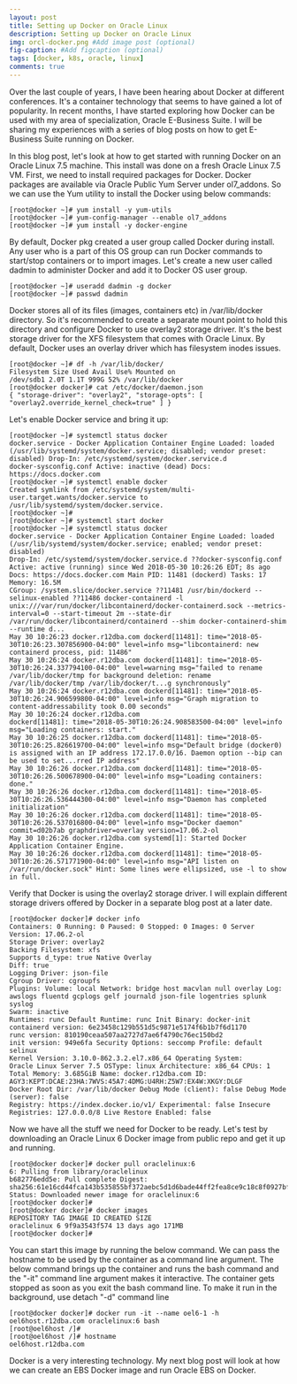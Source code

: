 ```yaml
---
layout: post
title: Setting up Docker on Oracle Linux
description: Setting up Docker on Oracle Linux
img: orcl-docker.png #Add image post (optional)
fig-caption: #Add figcaption (optional)
tags: [docker, k8s, oracle, linux]
comments: true
---
```


Over the last couple of years, I have been hearing about Docker at different conferences. It's a container technology that seems to have gained a lot of popularity. In recent months, I have started exploring how Docker can be used with my area of specialization, Oracle E-Business Suite. I will be sharing my experiences with a series of blog posts on how to get E-Business Suite running on Docker. 

In this blog post, let's look at how to get started with running Docker on an Oracle Linux 7.5 machine. This install was done on a fresh Oracle Linux 7.5 VM. First, we need to install required packages for Docker. Docker packages are available via Oracle Public Yum Server under ol7_addons. So we can use the Yum utility to install the Docker using below commands: 

```
[root@docker ~]# yum install -y yum-utils 
[root@docker ~]# yum-config-manager --enable ol7_addons 
[root@docker ~]# yum install -y docker-engine 
```

By default, Docker pkg created a user group called Docker during install. Any user who is a part of this OS group can run Docker commands to start/stop containers or to import images. Let's create a new user called dadmin to administer Docker and add it to Docker OS user group. 

```
[root@docker ~]# useradd dadmin -g docker 
[root@docker ~]# passwd dadmin 
```

Docker stores all of its files (images, containers etc) in /var/lib/docker directory. So it's recommended to create a separate mount point to hold this directory and configure Docker to use overlay2 storage driver. It's the best storage driver for the XFS filesystem that comes with Oracle Linux. By default, Docker uses an overlay driver which has filesystem inodes issues. 

```
[root@docker ~]# df -h /var/lib/docker/ 
Filesystem Size Used Avail Use% Mounted on 
/dev/sdb1 2.0T 1.1T 999G 52% /var/lib/docker 
[root@docker docker]# cat /etc/docker/daemon.json 
{ "storage-driver": "overlay2", "storage-opts": [ "overlay2.override_kernel_check=true" ] }
```
Let's enable Docker service and bring it up: 
```
[root@docker ~]# systemctl status docker 
docker.service - Docker Application Container Engine Loaded: loaded (/usr/lib/systemd/system/docker.service; disabled; vendor preset: disabled) Drop-In: /etc/systemd/system/docker.service.d
docker-sysconfig.conf Active: inactive (dead) Docs: https://docs.docker.com 
[root@docker ~]# systemctl enable docker 
Created symlink from /etc/systemd/system/multi-user.target.wants/docker.service to /usr/lib/systemd/system/docker.service. 
[root@docker ~]# 
[root@docker ~]# systemctl start docker 
[root@docker ~]# systemctl status docker
docker.service - Docker Application Container Engine Loaded: loaded (/usr/lib/systemd/system/docker.service; enabled; vendor preset: disabled) 
Drop-In: /etc/systemd/system/docker.service.d ??docker-sysconfig.conf 
Active: active (running) since Wed 2018-05-30 10:26:26 EDT; 8s ago 
Docs: https://docs.docker.com Main PID: 11481 (dockerd) Tasks: 17 Memory: 16.5M 
CGroup: /system.slice/docker.service ??11481 /usr/bin/dockerd --selinux-enabled ??11486 docker-containerd -l unix:///var/run/docker/libcontainerd/docker-containerd.sock --metrics-interval=0 --start-timeout 2m --state-dir /var/run/docker/libcontainerd/containerd --shim docker-containerd-shim --runtime d... 
May 30 10:26:23 docker.r12dba.com dockerd[11481]: time="2018-05-30T10:26:23.307856900-04:00" level=info msg="libcontainerd: new containerd process, pid: 11486" 
May 30 10:26:24 docker.r12dba.com dockerd[11481]: time="2018-05-30T10:26:24.337794100-04:00" level=warning msg="failed to rename /var/lib/docker/tmp for background deletion: rename /var/lib/docker/tmp /var/lib/docker/t...g synchronously" 
May 30 10:26:24 docker.r12dba.com dockerd[11481]: time="2018-05-30T10:26:24.906599800-04:00" level=info msg="Graph migration to content-addressability took 0.00 seconds" 
May 30 10:26:24 docker.r12dba.com 
dockerd[11481]: time="2018-05-30T10:26:24.908583500-04:00" level=info msg="Loading containers: start." 
May 30 10:26:25 docker.r12dba.com dockerd[11481]: time="2018-05-30T10:26:25.826619700-04:00" level=info msg="Default bridge (docker0) is assigned with an IP address 172.17.0.0/16. Daemon option --bip can be used to set...rred IP address" 
May 30 10:26:26 docker.r12dba.com dockerd[11481]: time="2018-05-30T10:26:26.500678900-04:00" level=info msg="Loading containers: done." 
May 30 10:26:26 docker.r12dba.com dockerd[11481]: time="2018-05-30T10:26:26.536444300-04:00" level=info msg="Daemon has completed initialization" 
May 30 10:26:26 docker.r12dba.com dockerd[11481]: time="2018-05-30T10:26:26.537016800-04:00" level=info msg="Docker daemon" commit=d02b7ab graphdriver=overlay version=17.06.2-ol 
May 30 10:26:26 docker.r12dba.com systemd[1]: Started Docker Application Container Engine. 
May 30 10:26:26 docker.r12dba.com dockerd[11481]: time="2018-05-30T10:26:26.571771900-04:00" level=info msg="API listen on /var/run/docker.sock" Hint: Some lines were ellipsized, use -l to show in full. 
```
Verify that Docker is using the overlay2 storage driver. I will explain different storage drivers offered by Docker in a separate blog post at a later date. 
```
[root@docker docker]# docker info 
Containers: 0 Running: 0 Paused: 0 Stopped: 0 Images: 0 Server 
Version: 17.06.2-ol 
Storage Driver: overlay2 
Backing Filesystem: xfs 
Supports d_type: true Native Overlay 
Diff: true 
Logging Driver: json-file 
Cgroup Driver: cgroupfs 
Plugins: Volume: local Network: bridge host macvlan null overlay Log: awslogs fluentd gcplogs gelf journald json-file logentries splunk syslog 
Swarm: inactive 
Runtimes: runc Default Runtime: runc Init Binary: docker-init 
containerd version: 6e23458c129b551d5c9871e5174f6b1b7f6d1170 
runc version: 810190ceaa507aa2727d7ae6f4790c76ec150bd2 
init version: 949e6fa Security Options: seccomp Profile: default selinux 
Kernel Version: 3.10.0-862.3.2.el7.x86_64 Operating System: 
Oracle Linux Server 7.5 OSType: linux Architecture: x86_64 CPUs: 1 
Total Memory: 3.685GiB Name: docker.r12dba.com ID: AGY3:KEPT:DCAE:23HA:7WVS:45A7:4DMG:U4RH:Z5W7:EX4W:XKGY:DLGF 
Docker Root Dir: /var/lib/docker Debug Mode (client): false Debug Mode (server): false 
Registry: https://index.docker.io/v1/ Experimental: false Insecure Registries: 127.0.0.0/8 Live Restore Enabled: false 
```
Now we have all the stuff we need for Docker to be ready. Let's test by downloading an Oracle Linux 6 Docker image from public repo and get it up and running. 
```
[root@docker docker]# docker pull oraclelinux:6 
6: Pulling from library/oraclelinux 
b682776edd5e: Pull complete Digest: sha256:61e16cd44fca143b535855bf372aebc5d1d6bade44ff2fea8ce9c18c8f0927bf 
Status: Downloaded newer image for oraclelinux:6 
[root@docker docker]# 
[root@docker docker]# docker images 
REPOSITORY TAG IMAGE ID CREATED SIZE 
oraclelinux 6 9f9a3543f574 13 days ago 171MB 
[root@docker docker]# 
```
You can start this image by running the below command. We can pass the hostname to be used by the container as a command line argument. The below command brings up the container and runs the bash command and the "-it" command line argument makes it interactive. The container gets stopped as soon as you exit the bash command line. To make it run in the background, use detach "-d" command line 
```
[root@docker docker]# docker run -it --name oel6-1 -h oel6host.r12dba.com oraclelinux:6 bash 
[root@oel6host /]# 
[root@oel6host /]# hostname 
oel6host.r12dba.com 
```
Docker is a very interesting technology. My next blog post will look at how we can create an EBS Docker image and run Oracle EBS on Docker.